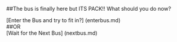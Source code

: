 ##The bus is finally here but ITS PACK!! 
 What should you do now?
  
[Enter the Bus and try to fit in?] (enterbus.md)  
##OR  
[Wait for the Next Bus] (nextbus.md)